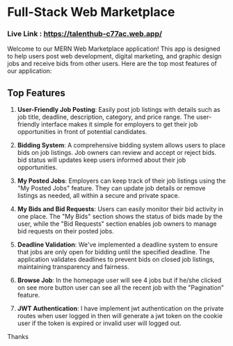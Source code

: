 # Full-Stack Web Marketplace

### Live Link : https://talenthub-c77ac.web.app/

Welcome to our MERN Web Marketplace application! This app is designed to help users post web development, digital marketing, and graphic design jobs and receive bids from other users. Here are the top most features of our application:

## Top Features

1. **User-Friendly Job Posting**: Easily post job listings with details such as job title, deadline, description, category, and price range. The user-friendly interface makes it simple for employers to get their job opportunities in front of potential candidates.

2. **Bidding System**: A comprehensive bidding system allows users to place bids on job listings. Job owners can review and accept or reject bids. bid status will updates keep users informed about their job opportunities.

3. **My Posted Jobs**: Employers can keep track of their job listings using the "My Posted Jobs" feature. They can update job details or remove listings as needed, all within a secure and private space.

4. **My Bids and Bid Requests**: Users can easily monitor their bid activity in one place. The "My Bids" section shows the status of bids made by the user, while the "Bid Requests" section enables job owners to manage bid requests on their posted jobs.

5. **Deadline Validation**: We've implemented a deadline system to ensure that jobs are only open for bidding until the specified deadline. The application validates deadlines to prevent bids on closed job listings, maintaining transparency and fairness.

6. **Browse Job**: In the homepage user will see 4 jobs but if he/she clicked on see more button user can see all the recent job with the "Pagination" feature.

7. **JWT Authentication**: I have implement jwt authentication on the private routes when user logged in then will generate a jwt token on the cookie user if the token is expired or invalid user will logged out.

Thanks
